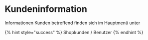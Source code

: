 # Kundeninformation

Informationen Kunden betreffend finden sich im Hauptmenü unter

{% hint style="success" %}
Shopkunden / Benutzer
{% endhint %}

